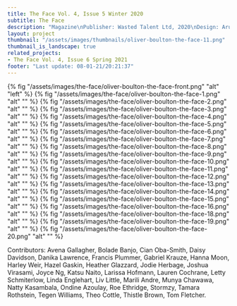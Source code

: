 ```yaml
---
title: The Face Vol. 4, Issue 5 Winter 2020
subtitle: The Face
description: "Magazine\nPublisher: Wasted Talent Ltd, 2020\nDesign: Arun Gogna, Oliver Boulton\nSoftback, 288pp.\nOffset CMYK, spot UV\nPerfect bound, hot melt, 230 × 300mm\nISSN: 0263 1210"
layout: project
thumbnail: "/assets/images/thumbnails/oliver-boulton-the-face-11.png"
thumbnail_is_landscape: true
related_projects:
- The Face Vol. 4, Issue 6 Spring 2021
footer: "Last update: 08-01-21/20:21:37"
---
```


{% fig "/assets/images/the-face/oliver-boulton-the-face-front.png" "alt" "left" %}
{% fig "/assets/images/the-face/oliver-boulton-the-face-1.png" "alt" "" %}
{% fig "/assets/images/the-face/oliver-boulton-the-face-2.png" "alt" "" %}
{% fig "/assets/images/the-face/oliver-boulton-the-face-3.png" "alt" "" %}
{% fig "/assets/images/the-face/oliver-boulton-the-face-4.png" "alt" "" %}
{% fig "/assets/images/the-face/oliver-boulton-the-face-5.png" "alt" "" %}
{% fig "/assets/images/the-face/oliver-boulton-the-face-6.png" "alt" "" %}
{% fig "/assets/images/the-face/oliver-boulton-the-face-7.png" "alt" "" %}
{% fig "/assets/images/the-face/oliver-boulton-the-face-8.png" "alt" "" %}
{% fig "/assets/images/the-face/oliver-boulton-the-face-9.png" "alt" "" %}
{% fig "/assets/images/the-face/oliver-boulton-the-face-10.png" "alt" "" %}
{% fig "/assets/images/the-face/oliver-boulton-the-face-11.png" "alt" "" %}
{% fig "/assets/images/the-face/oliver-boulton-the-face-12.png" "alt" "" %}
{% fig "/assets/images/the-face/oliver-boulton-the-face-13.png" "alt" "" %}
{% fig "/assets/images/the-face/oliver-boulton-the-face-14.png" "alt" "" %}
{% fig "/assets/images/the-face/oliver-boulton-the-face-15.png" "alt" "" %}
{% fig "/assets/images/the-face/oliver-boulton-the-face-16.png" "alt" "" %}
{% fig "/assets/images/the-face/oliver-boulton-the-face-18.png" "alt" "" %}
{% fig "/assets/images/the-face/oliver-boulton-the-face-19.png" "alt" "" %}
{% fig "/assets/images/the-face/oliver-boulton-the-face-20.png" "alt" "" %}

Contributors: Avena Gallagher, Bolade Banjo, Cian Oba-Smith, Daisy Davidson, Danika Lawrence, Francis Plummer, Gabriel Krauze, Hanna Moon, Harley Weir, Hazel Gaskin, Heather Glazzard, Jodie Herbage, Joshua Virasami, Joyce Ng, Katsu Naito, Larissa Hofmann, Lauren Cochrane, Letty Schmiterlow, Linda Englehart, Liv Little, Marili Andre, Munya Chawawa, Natty Kasambala, Ondine Azoulay, Roe Ethridge, Stormzy, Tamara Rothstein, Tegen Williams, Theo Cottle, Thistle Brown, Tom Fletcher.